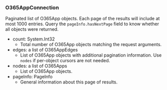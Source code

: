 ### O365AppConnection
Paginated list of O365App objects. Each page of the results will include at most 1000 entries. Query the `pageInfo.hasNextPage` field to know whether all objects were returned.

- count: System.Int32
  - Total number of O365App objects matching the request arguments.
- edges: a list of O365AppEdges
  - List of O365App objects with additional pagination information. Use `nodes` if per-object cursors are not needed.
- nodes: a list of O365Apps
  - List of O365App objects.
- pageInfo: PageInfo
  - General information about this page of results.

